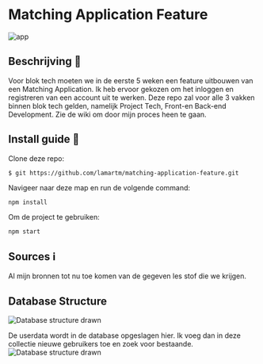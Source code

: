 # Matching Application Feature

![app](https://i.postimg.cc/VLV0r2p0/game-cu.png)


## Beschrijving 📖
Voor blok tech moeten we in de eerste 5 weken een feature uitbouwen van een Matching Application. Ik heb ervoor gekozen om het inloggen en registreren van een account uit te werken. Deze repo zal voor alle 3 vakken binnen blok tech gelden, namelijk Project Tech, Front-en Back-end Development. Zie de wiki om door mijn proces heen te gaan.

## Install guide 🚀
Clone deze repo:

```$ git https://github.com/lamartm/matching-application-feature.git```

Navigeer naar deze map en run de volgende command:

``` npm install ```

Om de project te gebruiken:

``` npm start ```

## Sources ℹ️
Al mijn bronnen tot nu toe komen van de gegeven les stof die we krijgen.

## Database Structure

![Database structure drawn](https://i.ibb.co/vL8SzrL/Database-structure.png)

De userdata wordt in de database opgeslagen hier. Ik voeg dan in deze collectie nieuwe gebruikers toe en zoek voor bestaande.
![Database structure drawn](https://i.ibb.co/rFFQK28/database-atlas.png)
